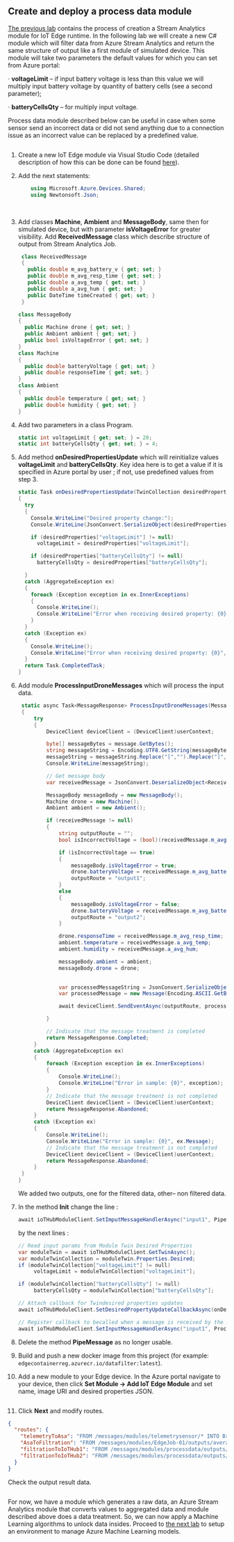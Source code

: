 ## Create and deploy a process data module



[The previous lab](/Lab%205%20-%20Create%20and%20deploy%20a%20Stream%20Analytics%20module) contains the process of creation a Stream Analytics module for IoT Edge runtime. In the following lab we will create a new C# module which will filter data from Azure Stream Analytics and return the same structure of output like a first module of simulated device. This module will take two parameters the default values for which you can set from Azure portal:

· **voltageLimit** – if input battery voltage is less than this value we will multiply input battery voltage by quantity of battery cells (see a second parameter);

· **batteryCellsQty** – for multiply input voltage.

Process data module described below can be useful in case when some sensor send an incorrect data or did not send anything due to a connection issue as an incorrect value can be replaced by a predefined value.



<img src="../img/lab_6.png" alt="">




1. Create a new IoT Edge module via Visual Studio Code (detailed description of how this can be done can be found [here](/Lab%204%20-%20Create%20and%20deploy%20a%20module%20which%20will%20generate%20telemetry%20data)).

2. Add the next statements:

   ```c#
       using Microsoft.Azure.Devices.Shared;
       using Newtonsoft.Json;
   ```

   ​

3. Add classes **Machine**, **Ambient** and **MessageBody**, same then for simulated device, but with parameter **isVoltageError** for greater visibility. Add **ReceivedMessage** class which describe structure of output from Stream Analytics Job.

   ```c#
    class ReceivedMessage 
    {
      public double m_avg_battery_v { get; set; }
      public double m_avg_resp_time { get; set; }
      public double a_avg_temp { get; set; }
      public double a_avg_hum { get; set; }
      public DateTime timeCreated { get; set; }
    }

   class MessageBody
   {
     public Machine drone { get; set; }
     public Ambient ambient { get; set; }
     public bool isVoltageError { get; set; }
   }
   class Machine
   {
     public double batteryVoltage { get; set; }
     public double responseTime { get; set; }         
   }
   class Ambient
   {
     public double temperature { get; set; }
     public double humidity { get; set; }         
   }
   ```

4. Add two parameters in a class Program.

   ```c#
   static int voltageLimit { get; set; } = 20;
   static int batteryCellsQty { get; set; } = 4;
   ```

5. Add method **onDesiredPropertiesUpdate** which will reinitialize values **voltageLimit** and **batteryCellsQty**. Key idea here is to get a value if it is specified in Azure portal by user ; if not, use predefined values from step 3.

   ```c#
   static Task onDesiredPropertiesUpdate(TwinCollection desiredProperties, object userContext)
   {
     try
     {
       Console.WriteLine("Desired property change:");
       Console.WriteLine(JsonConvert.SerializeObject(desiredProperties));

       if (desiredProperties["voltageLimit"] != null)
         voltageLimit = desiredProperties["voltageLimit"];

       if (desiredProperties["batteryCellsQty"] != null)
         batteryCellsQty = desiredProperties["batteryCellsQty"];

     }
     catch (AggregateException ex)
     {
       foreach (Exception exception in ex.InnerExceptions)
       {
         Console.WriteLine();
         Console.WriteLine("Error when receiving desired property: {0}", exception);
       }
     }
     catch (Exception ex)
     {
       Console.WriteLine();
       Console.WriteLine("Error when receiving desired property: {0}", ex.Message);
     }
     return Task.CompletedTask;
   }
   ```

6. Add module **ProcessInputDroneMessages** which will process the input data.

   ```c#
   	static async Task<MessageResponse> ProcessInputDroneMessages(Message message, object userContext)
   	{
   		try
   		{
   			DeviceClient deviceClient = (DeviceClient)userContext;

   			byte[] messageBytes = message.GetBytes();
   			string messageString = Encoding.UTF8.GetString(messageBytes);
   			messageString = messageString.Replace("[","").Replace("]","");
   			Console.WriteLine(messageString);

   			// Get message body
   			var receivedMessage = JsonConvert.DeserializeObject<ReceivedMessage>(messageString);

   			MessageBody messageBody = new MessageBody();
   			Machine drone = new Machine();
   			Ambient ambient = new Ambient();

   			if (receivedMessage != null)
   			{
   				string outputRoute = "";
   				bool isIncorrectVoltage = (bool)(receivedMessage.m_avg_battery_v < voltageLimit);

   				if (isIncorrectVoltage == true)
   				{
   					messageBody.isVoltageError = true;
   					drone.batteryVoltage = receivedMessage.m_avg_battery_v * batteryCellsQty;
   					outputRoute = "output1";
   				}
   				else
   				{
   					messageBody.isVoltageError = false;
   					drone.batteryVoltage = receivedMessage.m_avg_battery_v;
   					outputRoute = "output2";
   				}

   				drone.responseTime = receivedMessage.m_avg_resp_time;
   				ambient.temperature = receivedMessage.a_avg_temp;
   				ambient.humidity = receivedMessage.a_avg_hum;

   				messageBody.ambient = ambient;
   				messageBody.drone = drone;
   				

   				var processedMessageString = JsonConvert.SerializeObject(messageBody);
   				var processedMessage = new Message(Encoding.ASCII.GetBytes(processedMessageString));

   				await deviceClient.SendEventAsync(outputRoute, processedMessage);

   			}

   			// Indicate that the message treatment is completed
   			return MessageResponse.Completed;
   		}
   		catch (AggregateException ex)
   		{
   			foreach (Exception exception in ex.InnerExceptions)
   			{
   				Console.WriteLine();
   				Console.WriteLine("Error in sample: {0}", exception);
   			}
   			// Indicate that the message treatment is not completed
   			DeviceClient deviceClient = (DeviceClient)userContext;
   			return MessageResponse.Abandoned;
   		}
   		catch (Exception ex)
   		{
   			Console.WriteLine();
   			Console.WriteLine("Error in sample: {0}", ex.Message);
   			// Indicate that the message treatment is not completed
   			DeviceClient deviceClient = (DeviceClient)userContext;
   			return MessageResponse.Abandoned;
   		}
   	}
   }
   ```

   We added two outputs, one for the filtered data, other– non filtered data.

7. In the method **Init** change the line :

   ```c#
   await ioTHubModuleClient.SetImputMessageHandlerAsync("input1", PipeMessage, iotHubModuleClient);
   ```

   by the next lines :

   ```c#
   // Read input params from Module Twin Desired Properties
   var moduleTwin = await ioTHubModuleClient.GetTwinAsync();
   var moduleTwinCollection = moduleTwin.Properties.Desired;
   if (moduleTwinCollection["voltageLimit"] != null)
        voltageLimit = moduleTwinCollection["voltageLimit"];

   if (moduleTwinCollection["batteryCellsQty"] != null)
        batteryCellsQty = moduleTwinCollection["batteryCellsQty"];

   // Attach callback for Twindesired properties updates
   await ioTHubModuleClient.SetDesiredPropertyUpdateCallbackAsync(onDesiredPropertiesUpdate, null);

   // Register callback to becalled when a message is received by the module
   await ioTHubModuleClient.SetInputMessageHandlerAsync("input1", ProcessInputDroneMessages, ioTHubModuleClient);
   ```


8. Delete the method **PipeMessage** as no longer usable.
9. Build and push a new docker image from this project (for example: `edgecontainerreg.azurecr.io/datafilter:latest`).

10. Add a new module to your Edge device. In the Azure portal navigate to your device, then click **Set Module -> Add IoT Edge Module** and set name, image URI and desired properties JSON.

  <img src="../img/lab_6_0.png" alt="">


11. Click **Next** and modify routes.

   ```json
   {
     "routes": {
       "telemetryToAsa": "FROM /messages/modules/telemetrysensor/* INTO BrokeredEndpoint(\"/modules/EdgeJob-01/inputs/telemetryData\")",
       "AsaToFiltration": "FROM /messages/modules/EdgeJob-01/outputs/averageData INTO BrokeredEndpoint(\"/modules/processdata/inputs/input1\")",
       "filtrationToIoTHub1": "FROM /messages/modules/processdata/outputs/output1 INTO $upstream",
       "filtrationToIoTHub2": "FROM /messages/modules/processdata/outputs/output2 INTO $upstream"
     }
   }
   ```

   Check the output result data.

   <img src="../img/lab_6_1.png" alt="">


For now, we have a module which generates a raw data, an Azure Stream Analytics module that converts values to aggregated data and module described above does a data treatment. So, we can now apply a Machine Learning algorithms to unlock data insides. Proceed to [the next lab](/Lab%207%20-%20Setup%20environment%20to%20manage%20Azure%20Machine%20Learning%20models) to setup an environment to manage Azure Machine Learning models.